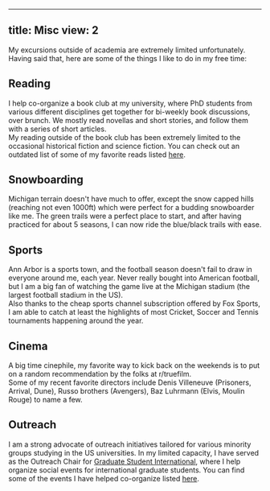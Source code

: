 
---
title: Misc
view: 2
---

My excursions outside of academia are extremely limited unfortunately. Having said that, here are some of the things I like to do in my free time:

## Reading
I help co-organize a book club at my university, where PhD students from various different disciplines get together for bi-weekly book discussions, over brunch. We mostly read novellas and short stories, and follow them with a series of short articles.\
My reading outside of the book club has been extremely limited to the occasional historical fiction and science fiction. You can check out an outdated list of some of my favorite reads listed [here](https://www.goodreads.com/user/show/32187993-ayush-goel).

## Snowboarding

Michigan terrain doesn't have much to offer, except the snow capped hills (reaching not even 1000ft) which were perfect for a budding snowboarder like me. The green trails were a perfect place to start, and after having practiced for about 5 seasons, I can now ride the blue/black trails with ease.

## Sports

Ann Arbor is a sports town, and the football season doesn't fail to draw in everyone around me, each year. Never really bought into American football, but I am a big fan of watching the game live at the Michigan stadium (the largest football stadium in the US).\
Also thanks to the cheap sports channel subscription offered by Fox Sports, I am able to catch at least the highlights of most Cricket, Soccer and Tennis tournaments happening around the year.

## Cinema

A big time cinephile, my favorite way to kick back on the weekends is to put on a random recommendation by the folks at r/truefilm.\
Some of my recent favorite directors include Denis Villeneuve (Prisoners, Arrival, Dune), Russo brothers (Avengers), Baz Luhrmann (Elvis, Moulin Rouge) to name a few.

## Outreach

I am a strong advocate of outreach initiatives tailored for various minority groups studying in the US universities. In my limited capacity, I have served as the Outreach Chair for [Graduate Student International](https://grin.rackham.umich.edu/), where I help organize social events
for international graduate students. You can find some of the events I have helped co-organize listed [here](https://grin.rackham.umich.edu/events.html).

